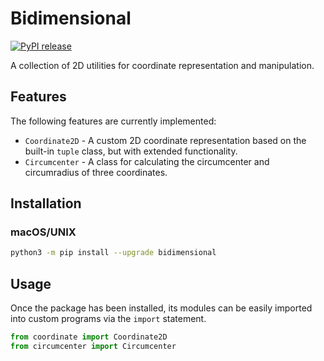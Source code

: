 # Bidimensional

[![PyPI release](https://github.com/erlete/bidimensional/actions/workflows/python-publish.yml/badge.svg)](https://github.com/erlete/bidimensional/actions/workflows/python-publish.yml)

A collection of 2D utilities for coordinate representation and manipulation.

## Features

The following features are currently implemented:

* `Coordinate2D` - A custom 2D coordinate representation based on the built-in `tuple` class, but with extended functionality.
* `Circumcenter` - A class for calculating the circumcenter and circumradius of three coordinates.

## Installation

### macOS/UNIX

```bash
python3 -m pip install --upgrade bidimensional
```

## Usage

Once the package has been installed, its modules can be easily imported into custom programs via the `import` statement.

```python
from coordinate import Coordinate2D
from circumcenter import Circumcenter
```
